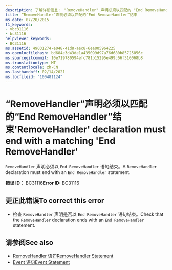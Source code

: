 ```yaml
---
description: 了解详细信息： "RemoveHandler" 声明必须以匹配的 "End RemoveHandler" 结束
title: “RemoveHandler”声明必须以匹配的“End RemoveHandler”结束
ms.date: 07/20/2015
f1_keywords:
- vbc31116
- bc31116
helpviewer_keywords:
- BC31116
ms.assetid: 49031274-e048-41d8-aec8-6ea005964225
ms.openlocfilehash: bd684e3d43de1a435099d97a76d680b85725856c
ms.sourcegitcommit: 10e719780594efc781b15295e499c66f316068b8
ms.translationtype: MT
ms.contentlocale: zh-CN
ms.lasthandoff: 02/14/2021
ms.locfileid: "100481124"
---
```

# <a name="removehandler-declaration-must-end-with-a-matching-end-removehandler"></a><span data-ttu-id="4ffef-103">“RemoveHandler”声明必须以匹配的“End RemoveHandler”结束</span><span class="sxs-lookup"><span data-stu-id="4ffef-103">'RemoveHandler' declaration must end with a matching 'End RemoveHandler'</span></span>

<span data-ttu-id="4ffef-104">`RemoveHandler` 声明必须以 `End RemoveHandler` 语句结束。</span><span class="sxs-lookup"><span data-stu-id="4ffef-104">A `RemoveHandler` declaration must end with an `End RemoveHandler` statement.</span></span>  
  
 <span data-ttu-id="4ffef-105">**错误 ID：** BC31116</span><span class="sxs-lookup"><span data-stu-id="4ffef-105">**Error ID:** BC31116</span></span>  
  
## <a name="to-correct-this-error"></a><span data-ttu-id="4ffef-106">更正此错误</span><span class="sxs-lookup"><span data-stu-id="4ffef-106">To correct this error</span></span>  
  
- <span data-ttu-id="4ffef-107">检查 `RemoveHandler` 声明是否以 `End RemoveHandler` 语句结束。</span><span class="sxs-lookup"><span data-stu-id="4ffef-107">Check that the `RemoveHandler` declaration ends with an `End RemoveHandler` statement.</span></span>  
  
## <a name="see-also"></a><span data-ttu-id="4ffef-108">请参阅</span><span class="sxs-lookup"><span data-stu-id="4ffef-108">See also</span></span>

- [<span data-ttu-id="4ffef-109">RemoveHandler 语句</span><span class="sxs-lookup"><span data-stu-id="4ffef-109">RemoveHandler Statement</span></span>](../language-reference/statements/removehandler-statement.md)
- [<span data-ttu-id="4ffef-110">Event 语句</span><span class="sxs-lookup"><span data-stu-id="4ffef-110">Event Statement</span></span>](../language-reference/statements/event-statement.md)
